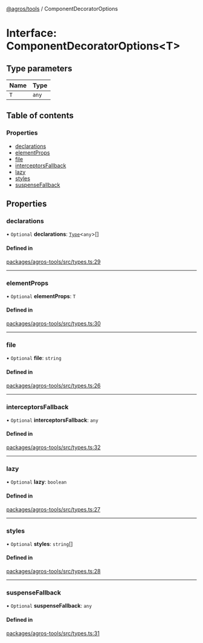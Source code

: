 [@agros/tools](../index.md) / ComponentDecoratorOptions

# Interface: ComponentDecoratorOptions<T\>

## Type parameters

| Name | Type |
| :------ | :------ |
| `T` | `any` |

## Table of contents

### Properties

- [declarations](ComponentDecoratorOptions.md#declarations)
- [elementProps](ComponentDecoratorOptions.md#elementprops)
- [file](ComponentDecoratorOptions.md#file)
- [interceptorsFallback](ComponentDecoratorOptions.md#interceptorsfallback)
- [lazy](ComponentDecoratorOptions.md#lazy)
- [styles](ComponentDecoratorOptions.md#styles)
- [suspenseFallback](ComponentDecoratorOptions.md#suspensefallback)

## Properties

### <a id="declarations" name="declarations"></a> declarations

• `Optional` **declarations**: [`Type`](../index.md#type)<`any`\>[]

#### Defined in

[packages/agros-tools/src/types.ts:29](https://github.com/agrosjs/agros/blob/765d850/packages/agros-tools/src/types.ts#L29)

___

### <a id="elementprops" name="elementprops"></a> elementProps

• `Optional` **elementProps**: `T`

#### Defined in

[packages/agros-tools/src/types.ts:30](https://github.com/agrosjs/agros/blob/765d850/packages/agros-tools/src/types.ts#L30)

___

### <a id="file" name="file"></a> file

• `Optional` **file**: `string`

#### Defined in

[packages/agros-tools/src/types.ts:26](https://github.com/agrosjs/agros/blob/765d850/packages/agros-tools/src/types.ts#L26)

___

### <a id="interceptorsfallback" name="interceptorsfallback"></a> interceptorsFallback

• `Optional` **interceptorsFallback**: `any`

#### Defined in

[packages/agros-tools/src/types.ts:32](https://github.com/agrosjs/agros/blob/765d850/packages/agros-tools/src/types.ts#L32)

___

### <a id="lazy" name="lazy"></a> lazy

• `Optional` **lazy**: `boolean`

#### Defined in

[packages/agros-tools/src/types.ts:27](https://github.com/agrosjs/agros/blob/765d850/packages/agros-tools/src/types.ts#L27)

___

### <a id="styles" name="styles"></a> styles

• `Optional` **styles**: `string`[]

#### Defined in

[packages/agros-tools/src/types.ts:28](https://github.com/agrosjs/agros/blob/765d850/packages/agros-tools/src/types.ts#L28)

___

### <a id="suspensefallback" name="suspensefallback"></a> suspenseFallback

• `Optional` **suspenseFallback**: `any`

#### Defined in

[packages/agros-tools/src/types.ts:31](https://github.com/agrosjs/agros/blob/765d850/packages/agros-tools/src/types.ts#L31)
